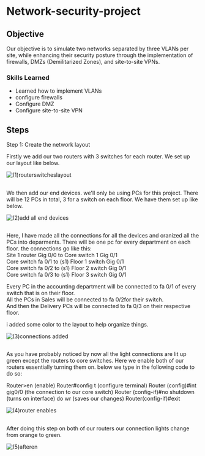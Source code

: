 # Network-security-project

## Objective

Our objective is to simulate two networks separated by three VLANs per site, while enhancing their security posture through the implementation of firewalls, DMZs (Demilitarized Zones), and site-to-site VPNs. 

### Skills Learned

- Learned how to implement VLANs
- configure firewalls
- Configure DMZ
- Configure site-to-site VPN

## Steps

Step 1:
Create the network layout

Firstly we add our two routers with 3 switches for each router. We set up our layout like below.
 
![(1)routerswitcheslayout](https://github.com/user-attachments/assets/855dfab8-c967-434a-8cbb-6ae8581f033b)

##

We then add our end devices. we'll only be using PCs for this project. There will be 12 PCs in total, 3 for a switch on each floor. We have them set up like below.

![(2)add all end devices](https://github.com/user-attachments/assets/90da6bad-c85d-4433-b8a0-25b887320e75)


##

Here, I have made all the connections for all the devices and oranized all the PCs into deparments. There will be one pc for every department on each floor. the connections go like this:<br>
Site 1 router Gig 0/0 to Core switch 1 Gig 0/1<br>
Core switch fa 0/1 to (s1) Floor 1 switch Gig 0/1<br>
Core switch fa 0/2 to (s1) Floor 2 switch Gig 0/1<br>
Core switch fa 0/3 to (s1) Floor 3 switch Gig 0/1<br>

Every PC in the accounting department will be connected to fa 0/1 of every switch that is on their floor.<br>
All the PCs in Sales will be connected to fa 0/2for their switch.<br>
And then the Delivery PCs will be connected to fa 0/3 on their respective floor.

i added some color to the layout to help organize things.

![(3)connections added](https://github.com/user-attachments/assets/1e699768-2e36-41b1-82bd-95d7e006eea1)


##

As you have probably noticed by now all the light connections are lit up green except the routers to core switches. Here we enable both of our routers essentially turning them on. below we type in the following code to do so:

Router>en (enable)
Router#config t (configure terminal)
Router (config)#int gig0/0 (the connection to our core switch)
Router (config-if)#no shutdown (turns on interface) 
do wr (saves our changes)
Router(config-if)#exit 

![(4)router enables](https://github.com/user-attachments/assets/5d944e46-fdc5-4c39-a8d3-aa7e277afe0a)

##

After doing this step on both of our routers our connection lights change from orange to green.

![(5)afteren](https://github.com/user-attachments/assets/fe54139e-c988-4291-93e9-3fa5ab68b7d2)

##



